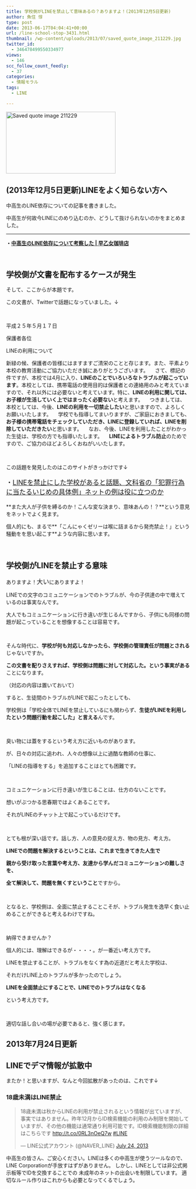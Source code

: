 ```yaml
---
title: 学校側がLINEを禁止して意味あるの？ありますよ！(2013年12月5日更新)
author: 魚住 惇
type: post
date: 2013-06-17T04:04:41+00:00
url: /line-school-stop-3431.html
thumbnail: /wp-content/uploads/2013/07/saved_quote_image_211229.jpg
twitter_id:
  - 346478499550334977
views:
  - 146
scc_follow_count_feedly:
  - 37
categories:
  - 情報モラル
tags:
  - LINE

---
```

<img decoding="async" loading="lazy" title="saved_quote_image_211229.jpg" alt="Saved quote image 211229" src="/wp-content/uploads/2013/06/saved_quote_image_211229.jpg" width="300" height="169" border="0" /><!--more-->

## (2013年12月5日更新)LINEをよく知らない方へ

中高生のLINE依存についての記事を書きました。

中高生が何故今LINEにのめり込むのか、どうして抜けられないのかをまとめました。  
****

**・<a rel="nofollow" href="http://jun3010.me/student-line-dependence-6359.html" target="_blank">中高生のLINE依存について考察した | 早乙女珈琲店</a>**

&nbsp;

## 学校側が文書を配布するケースが発生

そして、ここからが本題です。

この文書が、Twitterで話題になっていました。↓

&nbsp;

平成２５年５月１７日

保護者各位

LINEの利用について

新緑の候、保護者の皆様にはますますご清栄のことと存じます。また、平素より本校の教育活動にご協力いただき誠にありがとうございます。 　さて、標記の件ですが、本校では4月に入り、**LINEのことでいろいろなトラブルが起こっています**。本校としては、携帯電話の使用目的は保護者との連絡用のみと考えていますので、それ以外には必要ないと考えています。特に、**LINEの利用に関しては、お子様が生活していく上ではまったく必要ない**と考えます。 　つきましては、本校としては、今後、**LINEの利用を一切禁止したい**と思いますので、よろしくお願いいたします。 　学校でも指導してまいりますが、ご家庭におきましても、**お子様の携帯電話をチェックしていただき、LINEに登録していれば、LINEを削除していただきたい**と思います。 　なお、今後、LINEを利用したことがわかった生徒は、学校の方でも指導いたします。 　**LINEによるトラブル防止**のためですので、ご協力のほどよろしくおねがいいたします。

&nbsp;

この話題を発見したのはこのサイトがきっかけです↓

<p style="font-size: 18px;">
  ・<a href="http://www.huffingtonpost.jp/2013/05/18/ijime_n_3297318.html" target="_blank">LINEを禁止にした学校があると話題、文科省の「犯罪行為に当たるいじめの具体例」ネットの例は役に立つのか</a>
</p>

**また大人が子供を縛るのか！こんな変な決まり、意味あんの！？**という意見をネットでよく見ます。

個人的にも、まるで**「こんにゃくゼリーは喉に詰まるから発売禁止！」という騒動をを思い起こす**ような内容に思います。

&nbsp;

## 学校側がLINEを禁止する意味

ありますよ！<span style="font-size: 17px;">大い</span>にありますよ！

LINEでの文字のコミュニケーションでのトラブルが、今の子供達の中で増えているのは事実なんです。

大人でもコミュニケーションに行き違いが生じるんですから、子供にも同様の問題が起こっていることを想像することは容易です。

&nbsp;

そんな時代に、**学校が何も対応しなかったら、学校側の管理責任が問題とされる**じゃないですか。

**この文書を配りさえすれば、学校側は問題に対して対応した。という事実がある**ことになります。

（対応の内容は置いておいて）

すると、生徒間のトラブルがLINEで起こったとしても、

学校側は「学校全体でLINEを禁止しているにも関わらず、**生徒がLINEを利用したという問題行動を起こした」と言える**んです。

&nbsp;

臭い物には蓋をするという考え方に近いものがあります。

が、日々の対応に追われ、人々の想像以上に過酷な教師の仕事に、

「LINEの指導をする」を追加することはとても困難です。

&nbsp;

コミュニケーションに行き違いが生じることは、仕方のないことです。

想いがぶつかる思春期ではよくあることです。

それがLINEのチャット上で起こっているだけです。

&nbsp;

とても根が深い話です。話し方、人の意見の捉え方、物の見方、考え方。

**LINEでの問題を解決するということは、これまで生きてきた人生で**

**親から受け取った言葉や考え方、友達から学んだコミュニケーションの難しさを、**

**全て解決して、問題を無くすということ**ですから。

&nbsp;

となると、学校側は、全面に禁止することこそが、トラブル発生を逸早く食い止めることができると考えるわけですね。

&nbsp;

納得できませんか？

個人的には、理解はできるが・・・・。が一番近い考え方です。

LINEを禁止することが、トラブルをなくす為の近道だと考えた学校は、

それだけLINE上のトラブルが多かったのでしょう。

**LINEを全面禁止にすることで、LINEでのトラブルはなくなる**

という考え方です。

&nbsp;

適切な話し合いの場が必要であると、強く感じます。

## 2013年7月24日更新

## LINEでデマ情報が拡散中

またか！と思いますが、なんと今回拡散があったのは、これです↓

### 18歳未満はLINE禁止

<blockquote class="twitter-tweet">
  <p>
    18歳未満は秋からLINEの利用が禁止されるという情報が出ていますが、事実ではありません。昨年12月からID検索機能の利用のみ制限を開始していますが、その他の機能は通常通り利用可能です。ID検索機能制限の詳細はこちらです <a href="http://t.co/0RL3nOeQ7w">http://t.co/0RL3nOeQ7w</a> <a href="https://twitter.com/search?q=%23LINE&src=hash">#LINE</a>
  </p>
  <p>
    — LINE公式アカウント (@NAVER_LINE) <a href="https://twitter.com/NAVER_LINE/statuses/359952542433689602">July 24, 2013</a>
  </p>
</blockquote>

中高生の皆さん、ご安心ください。LINEは多くの中高生が使うツールなので、 LINE Corporationが手放すはずがありません。 しかし、LINEとしては非公式掲示板等でIDを交換することでの 未成年のネットの出会いを制限しています。 適切なルール作りはこれからも必要となってくるでしょう。

&nbsp;